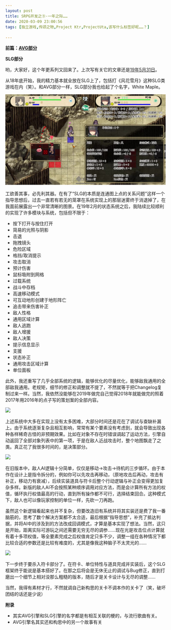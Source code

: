 ```yaml
---
layout: post
title: SRPG开发之⑨·一年之际……
date: 2020-03-09 23:00:56
tags: [独立游戏,传颂之物,Project Ktr,ProjectUta,该写什么标签好呢……？]

---
```

**前篇：[AVG部分](http://defisym.lofter.com/post/1eaddb63_1c852db7c)**

**SLG部分**

哟，大家好，这个年更系列又回来了。上次写有关它的文章还是[19年5月31日](https://defisym.lofter.com/post/1eaddb63_1c5d6c695)。

从18年底开始，我的精力基本就全放在SLG上了，包括打《风花雪月》这种SLG类游戏在内（笑）。和AVG部分一样，SLG部分我也给起了个名字，White Maple。

![图片](images/_Lofter/emhSNkVpRmJBei9XU1d1SEhMSDZtUGtxZ0xobHFOZnNXaTB2UkpBeGNFaWoyM2hhT1ByVlZnPT0.jpg?=imageView&thumbnail=500x0&quality=96&stripmeta=0&type=jpg%7Cwatermark&type=2)  

工欲善其事，必先利其器。在有了“SLG的本质是连通图上点的关系问题”这样一个指导思想后，过去一直若有若无的笼罩在系统实现上的那层迷雾终于消退掉了，在我面前展露出一个非常清晰的图景。在19年2月的状态系统之后，我陆续比较顺利的实现了许多模块与系统，包括但不限于：

*   按下打开与按住打开
*   简易的光照与阴影
*   击退
*   拖拽镜头
*   危险区域
*   格挡/取消提示
*   攻击取消
*   预计伤害
*   鼠标吸附到网格
*   过载系统
*   战斗中存档
*   高速移动模式
*   可互动地形创建于地形阵亡
*   追击带来伤害补正
*   敌人性格
*   通用区域计算
*   敌人逃跑
*   敌人增援
*   敌人决策
*   提示信息显示
*   支援
*   状态补正
*   通用攻击区域计算
*   单位面板

此外，我还重写了几乎全部系统的逻辑，能够优化的尽量优化，能够敌我通用的全部敌我通用。老规矩，细节的修正和调整就不提了，不然就等于把Changelog复制过来一样。当然，我依然没能够在2019年做完自己觉得2018年就能做完的照着2017年用2016年的点子写的策划案的全部内容。

![](http://imglf4.nosdn.127.net/img/emhSNkVpRmJBei9XU1d1SEhMSDZtQzRPWmYyc3l6WmVNNmMvK0Nrc01pMXpPZXJCc2xZUHF3PT0.jpg?=imageView&thumbnail=500x0&quality=96&stripmeta=0&type=jpg%7Cwatermark&type=2)  

上述系统中大多在实现上没有太多困难，大部分时间还是花在了调试与查缺补漏上。由于系统逐渐复杂且相互影响，常常有某个要素没有考虑到，就会导致出现各种各样稀奇古怪的非预期效果。比如在对象不存在时错误调起了运动方法，引擎自动返回了全部对象列表中的第一项，于是在敌人近战攻击时，整个地图飘走了之类。真正花了我很多时间的，是决策部分。

![](http://imglf6.nosdn.127.net/img/emhSNkVpRmJBei9XU1d1SEhMSDZtQUVKc3RYS1l1em1KL1pNb3VGWFVsT1RYbGQyTXFndzRRPT0.jpg?=imageView&thumbnail=500x0&quality=96&stripmeta=0&type=jpg%7Cwatermark&type=2)  

在旧版本中，敌人AI逻辑十分简单，仅仅是移动→攻击→待机的三步循环。由于本作在设计上是指令拆分的，例如你可以先攻击再移动，（原地攻击后再动，攻击有补正，移动力有衰减），后续实装道具与符卡后整个行动逻辑与补正会变得更加复杂多样。新版的敌人AI不会按照某种顺序调用对应方法，而是会计算所有方法的权值，循环执行权值最高的行动，直到所有操作都不可行，选择结束回合。这种模式下，敌人也可以像玩家控制的单位一样，先砍一刀再跑。

虽然这个新逻辑看起来也并不复杂，但要改造旧有系统并将其实装还是费了我一番脑筋的，思考了数个解决方案都不太合适，最后根据“指导思想”，补充了抵达判据，并将AI中的涉及到的方法改成回调模式，才算是基本实现了想法。当然，这只是开始，距离实际可游玩之间还需要无穷无尽的调参……现在光是攻击位点计算就有着十多项权值，等全要素完成之后权值肯定只多不少，调整一组在各种情况下都比较合适的参数还是比较有难度的，尤其是像我这种脑子不太灵光的……

![](http://imglf5.nosdn.127.net/img/emhSNkVpRmJBei9XU1d1SEhMSDZtQmo4OFVsbmw1eVZ6VlRLNDliUnRhUEd3d2puZjd2Y2JnPT0.png?=imageView&thumbnail=500x0&quality=96&stripmeta=0&type=jpg%7Cwatermark&type=2)  

下一步终于要杀入符卡部分了。在符卡、单位特性与道具完成并实装后，这个SLG框架终于能说是基本搭好了。在那之后将会是无休无止的调试与Bug修正，直到打磨出一个细节上相对没那么粗糙的版本，随后才是关卡设计与无尽的调整……

当然，我得有素材才行，不然就调自己新构思的关卡不调本作的关卡了（笑，破坏团结的话还是少说）

**附录**

*   其实AVG引擎和SLG引擎的名字都是有相互关联的梗的，与流行歌曲有关。
*   AVG引擎名其实还和构思中的另一个故事有关